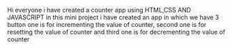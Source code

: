 Hi everyone i have created a counter app using HTML,CSS AND JAVASCRIPT in this mini project i have created an app in which we have 3 button one is for incrementing the value of counter, 
second one is for resetting the value of counter
and third one is for decrementing the value of counter
